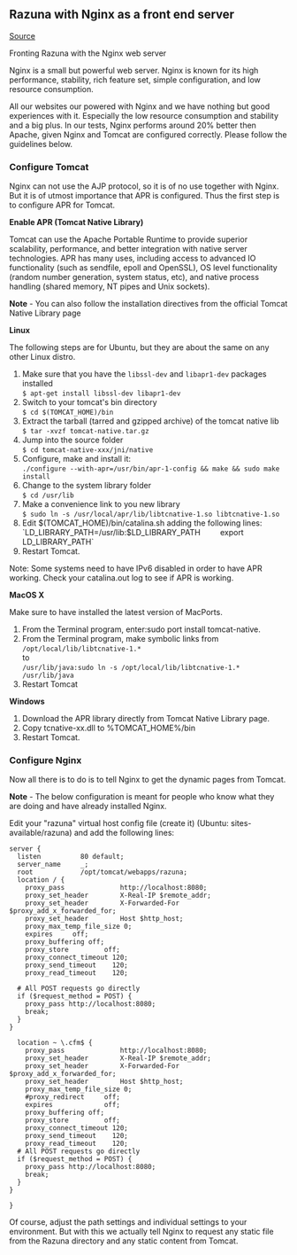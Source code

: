 Razuna with Nginx as a front end server
---------------------------------------
[Source](http://wiki.razuna.com/display/ecp/Razuna+with+Nginx+as+a+front+end+server)

Fronting Razuna with the Nginx web server

Nginx is a small but powerful web server. Nginx is known for its high performance, stability, rich feature set, simple configuration, and low resource consumption.

All our websites our powered with Nginx and we have nothing but good experiences with it. Especially the low resource consumption and stability and a big plus. In our tests, Nginx performs around 20% better then Apache, given Nginx and Tomcat are configured correctly. Please follow the guidelines below.

### Configure Tomcat ###

Nginx can not use the AJP protocol, so it is of no use together with Nginx. But it is of utmost importance that APR is configured. Thus the first step is to configure APR for Tomcat.

**Enable APR (Tomcat Native Library)**

Tomcat can use the Apache Portable Runtime to provide superior scalability, performance, and better integration with native server technologies. APR has many uses, including access to advanced IO functionality (such as sendfile, epoll and OpenSSL), OS level functionality (random number generation, system status, etc), and native process handling (shared memory, NT pipes and Unix sockets).

**Note** - You can also follow the installation directives from the official Tomcat Native Library page

**Linux**

The following steps are for Ubuntu, but they are about the same on any other Linux distro.

1. Make sure that you have the `libssl-dev` and `libapr1-dev` packages installed    
   `$ apt-get install libssl-dev libapr1-dev`
2. Switch to your tomcat's bin directory    
   `$ cd $(TOMCAT_HOME)/bin`
3. Extract the tarball (tarred and gzipped archive) of the tomcat native lib    
   `$ tar -xvzf tomcat-native.tar.gz`
4. Jump into the source folder    
   `$ cd tomcat-native-xxx/jni/native`
5. Configure, make and install it:   
   `./configure --with-apr=/usr/bin/apr-1-config && make && sudo make install`
6. Change to the system library folder    
   `$ cd /usr/lib`
7. Make a convenience link to you new library    
   `$ sudo ln -s /usr/local/apr/lib/libtcnative-1.so libtcnative-1.so`
8. Edit $(TOMCAT_HOME)/bin/catalina.sh adding the following lines:    
   `LD_LIBRARY_PATH=/usr/lib:$LD_LIBRARY_PATH`    
   `export LD_LIBRARY_PATH`
9. Restart Tomcat.

Note: Some systems need to have IPv6 disabled in order to have APR working. 
      Check your catalina.out log to see if APR is working.

**MacOS X**

Make sure to have installed the latest version of MacPorts.

1. From the Terminal program, enter:sudo port install tomcat-native.
2. From the Terminal program, make symbolic links from     
   `/opt/local/lib/libtcnative-1.*`    
   to    
   `/usr/lib/java:sudo ln -s /opt/local/lib/libtcnative-1.* /usr/lib/java`
3. Restart Tomcat

**Windows**

1. Download the APR library directly from Tomcat Native Library page.
2. Copy tcnative-xx.dll to %TOMCAT_HOME%/bin
3. Restart Tomcat.

### Configure Nginx ###

Now all there is to do is to tell Nginx to get the dynamic pages from Tomcat.

**Note** - The below configuration is meant for people who know what they are doing 
           and have already installed Nginx.

Edit your "razuna" virtual host config file (create it) (Ubuntu: sites-available/razuna) and add the following lines:

~~~~
server {
  listen          80 default;
  server_name     _;
  root            /opt/tomcat/webapps/razuna;
  location / {
    proxy_pass              http://localhost:8080;
    proxy_set_header        X-Real-IP $remote_addr;
    proxy_set_header        X-Forwarded-For $proxy_add_x_forwarded_for;
    proxy_set_header        Host $http_host;
    proxy_max_temp_file_size 0;
    expires     off;
    proxy_buffering off;
    proxy_store         off;
    proxy_connect_timeout 120;
    proxy_send_timeout    120;
    proxy_read_timeout    120;
 
  # All POST requests go directly
  if ($request_method = POST) {
    proxy_pass http://localhost:8080;
    break;
  }
}
 
  location ~ \.cfm$ {
    proxy_pass              http://localhost:8080;
    proxy_set_header        X-Real-IP $remote_addr;
    proxy_set_header        X-Forwarded-For $proxy_add_x_forwarded_for;
    proxy_set_header        Host $http_host;
    proxy_max_temp_file_size 0;
    #proxy_redirect     off;
    expires             off;
    proxy_buffering off;
    proxy_store         off;
    proxy_connect_timeout 120;
    proxy_send_timeout    120;
    proxy_read_timeout    120;
  # All POST requests go directly
  if ($request_method = POST) {
    proxy_pass http://localhost:8080;
    break;
  }
}
 
}
~~~~

Of course, adjust the path settings and individual settings to your environment. 
But with this we actually tell Nginx to request any static file from the Razuna 
directory and any static content from Tomcat.
